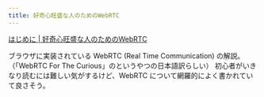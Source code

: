 ```yaml
---
title: 好奇心旺盛な人のためのWebRTC
---
```


[はじめに | 好奇心旺盛な人のためのWebRTC](https://webrtcforthecurious.com/ja/)

ブラウザに実装されている WebRTC (Real Time Communication) の解説。
（「WebRTC For The Curious」のというやつの日本語訳らしい）
初心者がいきなり読むには難しい気がするけど、WebRTC について網羅的によく書かれていて良さそう。
